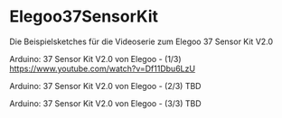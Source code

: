 # Elegoo37SensorKit

Die Beispielsketches für die Videoserie zum Elegoo 37 Sensor Kit V2.0

Arduino: 37 Sensor Kit V2.0 von Elegoo - (1/3)
https://www.youtube.com/watch?v=Df11Dbu6LzU

Arduino: 37 Sensor Kit V2.0 von Elegoo - (2/3)
TBD

Arduino: 37 Sensor Kit V2.0 von Elegoo - (3/3)
TBD
